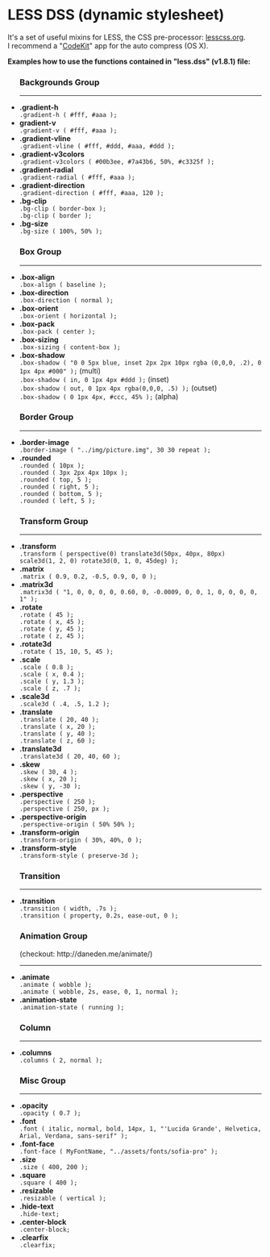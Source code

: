 LESS DSS (dynamic stylesheet)
=============

It's a set of useful mixins for LESS, the CSS pre-processor: <a href="http://lesscss.org" target="_blank">lesscss.org</a>.
<br/>I recommend a "<a href="http://incident57.com/codekit/" target="_blank">CodeKit</a>" app for the auto compress (OS X).

<b>Examples how to use the functions contained in "less.dss" (v1.8.1) file:</b>

 <ul>
   <h3>Backgrounds Group</h3>
   <hr/>

   <li><b>.gradient-h</b></li>
   <code>.gradient-h ( #fff, #aaa );</code>

   <li><b>gradient-v</b></li>
   <code>.gradient-v ( #fff, #aaa );</code>

   <li><b>.gradient-vline</b></li>
   <code>.gradient-vline ( #fff, #ddd, #aaa, #ddd );</code>

   <li><b>.gradient-v3colors</b></li>
   <code>.gradient-v3colors ( #00b3ee, #7a43b6, 50%, #c3325f );</code>

   <li><b>.gradient-radial</b></li>
   <code>.gradient-radial ( #fff, #aaa );</code>

   <li><b>.gradient-direction</b></li>
   <code>.gradient-direction ( #fff, #aaa, 120 );</code>

   <li><b>.bg-clip</b></li>
   <code>.bg-clip ( border-box );</code>
   <br/>
   <code>.bg-clip ( border );</code>

   <li><b>.bg-size</b></li>
   <code>.bg-size ( 100%, 50% );</code>

   <br/>
   <h3>Box Group</h3>
   <hr/>

   <li><b>.box-align</b></li>
   <code>.box-align ( baseline );</code>

   <li><b>.box-direction</b></li>
   <code>.box-direction ( normal );</code>

   <li><b>.box-orient</b></li>
   <code>.box-orient ( horizontal );</code>

   <li><b>.box-pack</b></li>
   <code>.box-pack ( center );</code>

   <li><b>.box-sizing</b></li>
   <code>.box-sizing ( content-box );</code>

   <li><b>.box-shadow</b></li>
   <code>.box-shadow ( "0 0 5px blue, inset 2px 2px 10px rgba (0,0,0, .2), 0 1px 4px #000" );</code> (multi)
   <br/>
   <code>.box-shadow ( in, 0 1px 4px #ddd );</code> (inset)
   <br/>
   <code>.box-shadow ( out, 0 1px 4px rgba(0,0,0, .5) );</code> (outset)
   <br/>
   <code>.box-shadow ( 0 1px 4px, #ccc, 45% );</code> (alpha)

   <br/>
   <h3>Border Group</h3>
   <hr/>

   <li><b>.border-image</b></li>
   <code>.border-image ( "../img/picture.img", 30 30 repeat );</code>

   <li><b>.rounded</b></li>
   <code>.rounded ( 10px );</code>
   <br/>
   <code>.rounded ( 3px 2px 4px 10px );</code>
   <br/>
   <code>.rounded ( top, 5 );</code>
   <br/>
   <code>.rounded ( right, 5 );</code>
   <br/>
   <code>.rounded ( bottom, 5 );</code>
   <br/>
   <code>.rounded ( left, 5 );</code>

   <br/>
   <h3>Transform Group</h3>
   <hr/>

   <li><b>.transform</b></li>
   <code>.transform ( perspective(0) translate3d(50px, 40px, 80px) scale3d(1, 2, 0) rotate3d(0, 1, 0, 45deg) );</code>

   <li><b>.matrix</b></li>
   <code>.matrix ( 0.9, 0.2, -0.5, 0.9, 0, 0 );</code>

   <li><b>.matrix3d</b></li>
   <code>.matrix3d ( "1, 0, 0, 0, 0, 0.60, 0, -0.0009, 0, 0, 1, 0, 0, 0, 0, 1" );</code>

   <li><b>.rotate</b></li>
   <code>.rotate ( 45 );</code>
   <br/>
   <code>.rotate ( x, 45 );</code>
   <br/>
   <code>.rotate ( y, 45 );</code>
   <br/>
   <code>.rotate ( z, 45 );</code>

   <li><b>.rotate3d</b></li>
   <code>.rotate ( 15, 10, 5, 45 );</code>
   
   <li><b>.scale</b></li>
   <code>.scale ( 0.8 );</code>
   <br/>
   <code>.scale ( x, 0.4 );</code>
   <br/>
   <code>.scale ( y, 1.3 );</code>
   <br/>
   <code>.scale ( z, .7 );</code>

   <li><b>.scale3d</b></li>
   <code>.scale3d ( .4, .5, 1.2 );</code>

   <li><b>.translate</b></li>
   <code>.translate ( 20, 40 );</code>
   <br/>
   <code>.translate ( x, 20 );</code>
   <br/>
   <code>.translate ( y, 40 );</code>
   <br/>
   <code>.translate ( z, 60 );</code>

   <li><b>.translate3d</b></li>
   <code>.translate3d ( 20, 40, 60 );</code>

   <li><b>.skew</b></li>
   <code>.skew ( 30, 4 );</code>
   <br/>
   <code>.skew ( x, 20 );</code>
   <br/>
   <code>.skew ( y, -30 );</code>

   <li><b>.perspective</b></li>
   <code>.perspective ( 250 );</code>
   <br/>
   <code>.perspective ( 250, px );</code>

   <li><b>.perspective-origin</b></li>
   <code>.perspective-origin ( 50% 50% );</code>

   <li><b>.transform-origin</b></li>
   <code>.transform-origin ( 30%, 40%, 0 );</code>

   <li><b>.transform-style</b></li>
   <code>.transform-style ( preserve-3d );</code>

   <br/>
   <h3>Transition</h3>
   <hr/>

   <li><b>.transition</b></li>
   <code>.transition ( width, .7s );</code>
   <br/>
   <code>.transition ( property, 0.2s, ease-out, 0 );</code>

   <br/>
   <h3>Animation Group</h3>
   <span>(checkout: http://daneden.me/animate/)</span>
   <hr/>

   <li><b>.animate</b></li>
   <code>.animate ( wobble );</code>
   <br/>
   <code>.animate ( wobble, 2s, ease, 0, 1, normal );</code>

   <li><b>.animation-state</b></li>
   <code>.animation-state ( running );</code>

   <br/>
   <h3>Column</h3>
   <hr/>

   <li><b>.columns</b></li>
   <code>.columns ( 2, normal );</code>

   <br/>
   <h3>Misc Group</h3>
   <hr/>

   <li><b>.opacity</b></li>
   <code>.opacity ( 0.7 );</code>

   <li><b>.font</b></li>
   <code>.font ( italic, normal, bold, 14px, 1, "'Lucida Grande', Helvetica, Arial, Verdana, sans-serif" );</code>

   <li><b>.font-face</b></li>
   <code>.font-face ( MyFontName, "../assets/fonts/sofia-pro" );</code>

   <li><b>.size</b></li>
   <code>.size ( 400, 200 );</code>

   <li><b>.square</b></li>
   <code>.square ( 400 );</code>

   <li><b>.resizable</b></li>
   <code>.resizable ( vertical );</code>

   <li><b>.hide-text</b></li>
   <code>.hide-text;</code>

   <li><b>.center-block</b></li>
   <code>.center-block;</code>

   <li><b>.clearfix</b></li>
   <code>.clearfix;</code>
</ul>
